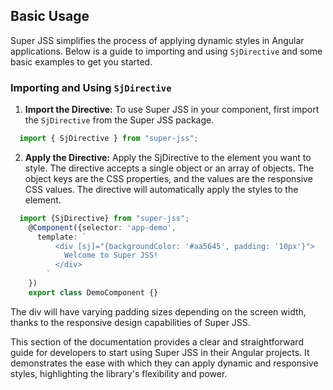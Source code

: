 ## Basic Usage

Super JSS simplifies the process of applying dynamic styles in Angular applications. Below is a guide to importing and using `SjDirective` and some basic examples to get you started.

### Importing and Using `SjDirective`

1. **Import the Directive:**
   To use Super JSS in your component, first import the `SjDirective` from the Super JSS package.

```typescript
  import { SjDirective } from "super-jss";
```
2. **Apply the Directive:**
    Apply the SjDirective to the element you want to style. The directive accepts a single object or an array of objects. The object keys are the CSS properties, and the values are the responsive CSS values. The directive will automatically apply the styles to the element.

```typescript
  import {SjDirective} from "super-jss";
    @Component({selector: 'app-demo',
      template: `
          <div [sj]="{backgroundColor: '#aa5645', padding: '10px'}">
            Welcome to Super JSS!
          </div>
        `
    })
    export class DemoComponent {}
```

The div will have varying padding sizes depending on the screen width, thanks to the responsive design capabilities of Super JSS.

This section of the documentation provides a clear and straightforward guide for developers to start using Super JSS in their Angular projects. It demonstrates the ease with which they can apply dynamic and responsive styles, highlighting the library's flexibility and power.
